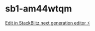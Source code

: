 # sb1-am44wtqm

[Edit in StackBlitz next generation editor ⚡️](https://stackblitz.com/~/github.com/moelkama/sb1-am44wtqm)